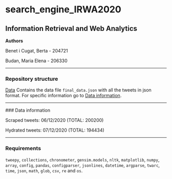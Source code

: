 # search_engine_IRWA2020
## Information Retrieval and Web Analytics
**Authors**

Benet i Cugat, Berta - 204721

Budan, Maria Elena - 206330

__________________________

### Repository structure

[Data](https://github.com/bertabenet/search_engine_IRWA2020/tree/main/data) Contains the data file `final_data.json` with all the tweets in json format. For specific information go to [Data information](#data-info).

__________________________

###<a name="data-info"></a> Data information


Scraped tweets: 06/12/2020 (TOTAL: 200200)

Hydrated tweets: 07/12/2020 (TOTAL: 194434)

__________________________

### Requirements
`tweepy`, `collections`, `chronometer`, `gensim.models`, `nltk`, `matplotlib`, `numpy`, `array`, `config`, `pandas`, `configparser`, `jsonlines`, `datetime`, `argparse`, `twarc`, `time`, `json`, `math`, `glob`, `csv`, `re` and `os`.
